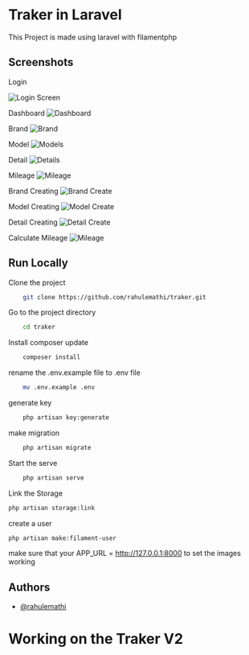 
# Traker in Laravel

This Project is made using laravel with filamentphp 





## Screenshots
Login 

![Login Screen](https://github.com/rahulemathi/traker/blob/main/images/image%201.png?raw=true)

Dashboard
![Dashboard](https://github.com/rahulemathi/traker/blob/main/images/image%202.png?raw=true)

Brand
![Brand](https://github.com/rahulemathi/traker/blob/main/images/image%203.png?raw=true)

Model
![Models](https://github.com/rahulemathi/traker/blob/main/images/image%204.png?raw=true)

Detail
![Details](https://github.com/rahulemathi/traker/blob/main/images/image%205.png?raw=true)

Mileage
![Mileage](https://github.com/rahulemathi/traker/blob/main/images/image%206.png?raw=true)

Brand Creating 
![Brand Create](https://github.com/rahulemathi/traker/blob/main/images/image%207.png?raw=true)

Model Creating
![Model Create](https://github.com/rahulemathi/traker/blob/main/images/image%208.png?raw=true)

Detail Creating
![Detail Create](https://github.com/rahulemathi/traker/blob/main/images/image%209.png?raw=true)

Calculate Mileage
![Mileage](https://github.com/rahulemathi/traker/blob/main/images/image%2010.png?raw=true)
## Run Locally

Clone the project

```bash
    git clone https://github.com/rahulemathi/traker.git
```

Go to the project directory

```bash
    cd traker
```

Install composer update

```bash
    composer install
```

rename the .env.example file to .env file

```bash
    mv .env.example .env
```

generate key

```bash
    php artisan key:generate
```

make migration

```bash
    php artisan migrate
```

Start the serve

```bash
    php artisan serve
```
Link the Storage

```bash
php artisan storage:link
```

create a user
```bash
php artisan make:filament-user
```

make sure that your APP_URL = http://127.0.0.1:8000 to set the images working
## Authors

- [@rahulemathi](https://github.com/rahulemathi)

# Working on the Traker V2